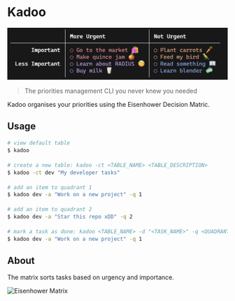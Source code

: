 # Kadoo

![Example](./media/example1.png)

> The priorities management CLI you never knew you needed

Kadoo organises your priorities using the Eisenhower Decision Matric.  

## Usage

```sh
# view default table
$ kadoo

# create a new table: kadoo -ct <TABLE_NAME> <TABLE_DESCRIPTION>
$ kadoo -ct dev "My developer tasks"

# add an item to quadrant 1
$ kadoo dev -a "Work on a new project" -q 1

# add an item to quadrant 2
$ kadoo dev -a "Star this repo xDD" -q 2

# mark a task as done: kadoo <TABLE_NAME> -d "<TASK_NAME>" -q <QUADRANT>
$ kadoo dev -a "Work on a new project" -q 1
```

## About 
The matrix sorts tasks based on urgency and importance.  

<img src="https://luxafor.com/wp-content/uploads/2022/06/The-Eisenhower-Decision-Matrix-png-1024x768.png" alt="Eisenhower Matrix" width="400">

